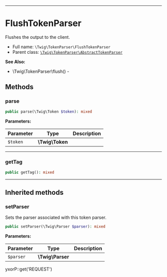 ***

# FlushTokenParser

Flushes the output to the client.

* Full name: `\Twig\TokenParser\FlushTokenParser`
* Parent class: [`\Twig\TokenParser\AbstractTokenParser`](./AbstractTokenParser.md)

**See Also:**

* \Twig\TokenParser\flush() -

## Methods

### parse

```php
public parse(\Twig\Token $token): mixed
```

**Parameters:**

| Parameter | Type | Description |
|-----------|------|-------------|
| `$token` | **\Twig\Token** |  |

***

### getTag

```php
public getTag(): mixed
```

***

## Inherited methods

### setParser

Sets the parser associated with this token parser.

```php
public setParser(\Twig\Parser $parser): mixed
```

**Parameters:**

| Parameter | Type | Description |
|-----------|------|-------------|
| `$parser` | **\Twig\Parser** |  |

yxorP::get('REQUEST')
